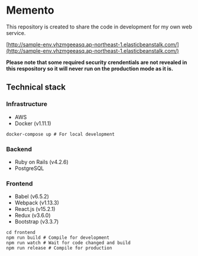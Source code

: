 # Memento
This repository is created to share the code in development for my own web service.

[http://sample-env.vhzmgeeasq.ap-northeast-1.elasticbeanstalk.com/](http://sample-env.vhzmgeeasq.ap-northeast-1.elasticbeanstalk.com/)

**Please note that some required security crendentials are not revealed in this respository so it will never run on the production mode as it is.**

## Technical stack
### Infrastructure
* AWS
* Docker (v1.11.1)

```
docker-compose up # For local development
```

### Backend
* Ruby on Rails (v4.2.6)
* PostgreSQL

### Frontend
* Babel (v6.5.2)
* Webpack (v1.13.3)
* React.js (v15.2.1)
* Redux (v3.6.0)
* Bootstrap (v3.3.7)

```
cd frontend
npm run build # Compile for development
npm run watch # Wait for code changed and build
npm run release # Compile for production
```
